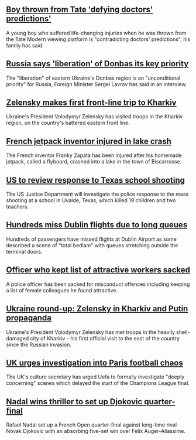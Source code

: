 ## [Boy thrown from Tate 'defying doctors' predictions'](https://www.bbc.com/news/uk-england-london-61614842)
A young boy who suffered life-changing injuries when he was thrown from the Tate Modern viewing platform is "contradicting doctors' predictions", his family has said.
## [Russia says 'liberation' of Donbas its key priority](https://www.bbc.com/news/world-europe-61628473)
The "liberation" of eastern Ukraine's Donbas region is an "unconditional priority" for Russia, Foreign Minister Sergei Lavrov has said in an interview. 
## [Zelensky makes first front-line trip to Kharkiv](https://www.bbc.com/news/world-europe-61625512)
Ukraine's President Volodymyr Zelensky has visited troops in the Kharkiv region, on the country's battered eastern front line.
## [French jetpack inventor injured in lake crash](https://www.bbc.com/news/world-europe-61622794)
The French inventor Franky Zapata has been injured after his homemade jetpack, called a flyboard, crashed into a lake in the town of Biscarrosse. 
## [US to review response to Texas school shooting](https://www.bbc.com/news/world-us-canada-61622797)
The US Justice Department will investigate the police response to the mass shooting at a school in Uvalde, Texas, which killed 19 children and two teachers.
## [Hundreds miss Dublin flights due to long queues](https://www.bbc.com/news/world-europe-61624910)
Hundreds of passengers have missed flights at Dublin Airport as some described a scene of "total bedlam" with queues stretching outside the terminal doors.
## [Officer who kept list of attractive workers sacked](https://www.bbc.com/news/uk-england-london-61618676)
A police officer has been sacked for misconduct offences including keeping a list of female colleagues he found attractive.
## [Ukraine round-up: Zelensky in Kharkiv and Putin propaganda](https://www.bbc.com/news/world-europe-61626017)
Ukraine's President Volodymyr Zelensky has met troops in the heavily shell-damaged city of Kharkiv - his first official visit to the east of the country since the Russian invasion. 
## [UK urges investigation into Paris football chaos](https://www.bbc.com/news/uk-61626746)
The UK's culture secretary has urged Uefa to formally investigate "deeply concerning" scenes which delayed the start of the Champions League final.
## [Nadal wins thriller to set up Djokovic quarter-final](https://www.bbc.com/sport/tennis/61619569)
Rafael Nadal set up a French Open quarter-final against long-time rival Novak Djokovic with an absorbing five-set win over Felix Auger-Aliassime.
